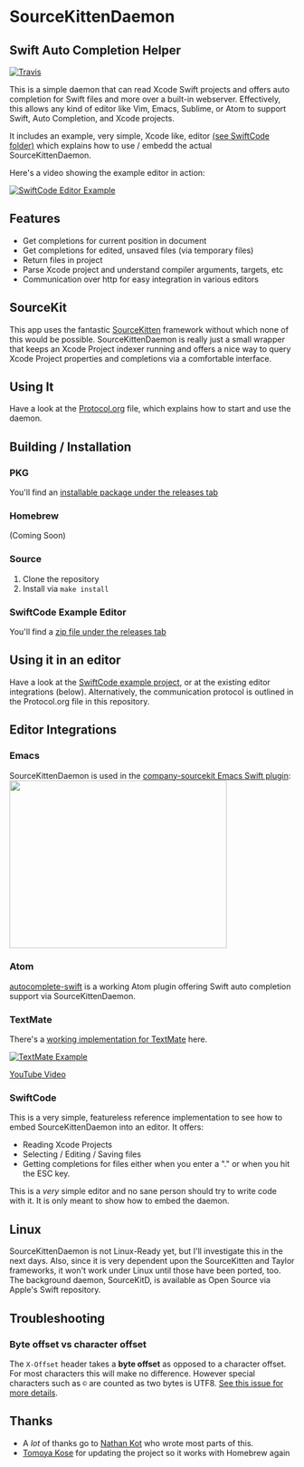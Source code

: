 # SourceKittenDaemon

## Swift Auto Completion Helper

[![Travis][badge-travis]][travis]

This is a simple daemon that can read Xcode Swift projects and offers auto completion for Swift files and more over a built-in webserver.
Effectively, this allows any kind of editor like Vim, Emacs, Sublime, or Atom to support Swift, Auto Completion, and Xcode projects.

It includes an example, very simple, Xcode like, editor [(see SwiftCode folder)](https://github.com/terhechte/SourceKittenDaemon/tree/0.1.2/SwiftCode) which explains how to use / embedd the actual SourceKittenDaemon.

Here's a video showing the example editor in action:

[![SwiftCode Editor Example](https://j.gifs.com/qwlJVE.gif)](https://www.youtube.com/watch?v=uk1uYtmOgHg)

## Features

- Get completions for current position in document
- Get completions for edited, unsaved files (via temporary files)
- Return files in project
- Parse Xcode project and understand compiler arguments, targets, etc
- Communication over http for easy integration in various editors

## SourceKit

This app uses the fantastic [SourceKitten](https://github.com/jpsim/SourceKitten) framework without which none of this would be possible. SourceKittenDaemon is really just a small wrapper that keeps an Xcode Project indexer running and offers a nice way to query Xcode Project properties and completions via a comfortable interface.

## Using It
Have a look at the [Protocol.org](https://github.com/terhechte/SourceKittenDaemon/blob/master/Protocol.org) file, which explains how to start and use the daemon.

## Building / Installation

### PKG

You'll find an [installable package under the releases tab](https://github.com/terhechte/SourceKittenDaemon/releases/tag/0.1.2)

### Homebrew

(Coming Soon)

### Source

1. Clone the repository
2. Install via `make install`

### SwiftCode Example Editor

You'll find a [zip file under the releases tab](https://github.com/terhechte/SourceKittenDaemon/releases/tag/0.1.2)

## Using it in an editor

Have a look at the [SwiftCode example project](https://github.com/terhechte/SourceKittenDaemon/tree/0.1.2/SwiftCode), or at the existing editor integrations (below). Alternatively, the communication
protocol is outlined in the Protocol.org file in this repository.

## Editor Integrations

### Emacs
SourceKittenDaemon is used in the [company-sourcekit Emacs Swift plugin](https://github.com/nathankot/company-sourcekit):
<img src="https://raw.githubusercontent.com/nathankot/company-sourcekit/master/cap.gif" width="384" height="296" />

### Atom
[autocomplete-swift](https://atom.io/packages/autocomplete-swift) is a working Atom plugin offering Swift auto completion support via SourceKittenDaemon.

### TextMate
There's a [working implementation for TextMate](https://github.com/terhechte/TextMateSwiftCompletion) here.

[![TextMate Example](https://j.gifs.com/OXnG0Z.gif)](https://www.youtube.com/watch?v=jIMvrCkNn1I&feature=youtu.be)

[YouTube Video](https://www.youtube.com/watch?v=jIMvrCkNn1I&feature=youtu.be)

### SwiftCode
This is a very simple, featureless reference implementation to see how to embed SourceKittenDaemon into an editor. It offers:

- Reading Xcode Projects
- Selecting / Editing / Saving files
- Getting completions for files either when you enter a "." or when you hit the ESC key.

This is a *very* simple editor and no sane person should try to write code with it. It is only meant to show how to embed the daemon.

## Linux
SourceKittenDaemon is not Linux-Ready yet, but I'll investigate this in the next days. Also, since it is very dependent upon the SourceKitten and Taylor frameworks, it won't work under Linux until those have been ported, too. The background daemon, SourceKitD, is available as Open Source via Apple's Swift repository.

## Troubleshooting

### Byte offset vs character offset

The `X-Offset` header takes a **byte offset** as opposed to a character
offset. For most characters this will make no difference. However special
characters such as `©` are counted as two bytes is
UTF8. [See this issue for more details](https://github.com/terhechte/SourceKittenDaemon/issues/42).

## Thanks
- A *lot* of thanks go to [Nathan Kot](https://github.com/nathankot) who wrote most parts of this.
- [Tomoya Kose](https://github.com/mitsuse) for updating the project so it works with Homebrew again

[badge-travis]: https://img.shields.io/travis/terhechte/SourceKittenDaemon.svg?style=flat-square
[travis]: https://travis-ci.org/terhechte/SourceKittenDaemon/builds
